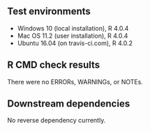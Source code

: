 ## Test environments

* Windows 10 (local installation), R 4.0.4
* Mac OS 11.2 (user installation), R 4.0.4
* Ubuntu 16.04 (on travis-ci.com), R 4.0.2


## R CMD check results

There were no ERRORs, WARNINGs, or NOTEs.


## Downstream dependencies

No reverse dependency currently.
